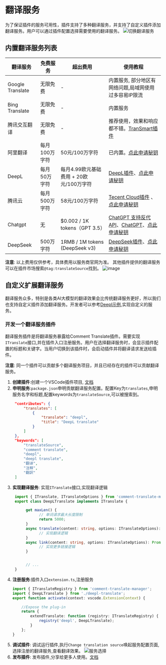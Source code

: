 # 翻译服务

为了保证插件的服务可用性，插件支持了多种翻译服务，并支持了自定义插件添加翻译服务。用户可以通过插件配置选择需要使用的翻译服务。
![切换翻译服务](https://github.com/intellism/deepl-translate/raw/master/image/select.png)

## 内置翻译服务列表

|  翻译服务     | 免费服务 |      超出费用     |  使用教程 |
| ----------- | ----------| ----------------- | ----------------- |
| Google Translate | 无限免费 |  - | 内置服务, 部分地区有网络问题,局域网使用过多容易IP限流 |
| Bing Translate | 无限免费 |  - | 内置服务 |
| 腾讯交互翻译 | 无限免费 |  - | 推荐使用，效果和响应都不错。[TranSmart插件](https://marketplace.visualstudio.com/items?itemName=naomi233.comment-translate-transmart) |
| 阿里翻译 | 每月100万字符 |  50元/100万字符	 | 已内置。[点此申请秘钥](https://bobtranslate.com/service/translate/ali.html) |
| DeepL | 每月50万字符 |  每月4.99欧元基础费用 + 20欧元/100万字符	 | [DeepL插件](https://marketplace.visualstudio.com/items?itemName=intellsmi.deepl-translate)、[点此申请秘钥](https://bobtranslate.com/service/translate/deepl.html) |
| 腾讯云 | 每月500万字符 |  58元/100万字符		 | [Tecent Cloud插件](https://marketplace.visualstudio.com/items?itemName=Kaiqun.tencent-cloud-translate) 、[点此申请秘钥](https://cloud.tencent.com/product/tmt) |
| Chatgpt | 无 |  $0.002 / 1K tokens（GPT 3.5）			 |[ChatGPT 支持反代 API](https://marketplace.visualstudio.com/items?itemName=upupnoah.chatgpt-comment-translateX)、[ChatGPT](https://marketplace.visualstudio.com/items?itemName=kitiho.chatgpt-comment-translate)、[点此申请秘钥](https://bobtranslate.com/service/translate/openai.html) |
| DeepSeek | 500万字符 | 1RMB / 1M tokens (DeepSeek v3) | [DeepSeek插件](https://marketplace.visualstudio.com/items?itemName=Renping.deepseek-comment-translate)、[点此申请秘钥](https://platform.deepseek.com/api_keys) |

**注意**: 以上费用仅供参考，具体费用以服务商官网为准。 其他插件提供的翻译服务可以在插件市场搜索`@tag:translateSource`找到。
![image](https://github.com/user-attachments/assets/9cb8d6ea-f0a0-4b11-a9b0-66192dc7f671)


## 自定义扩展翻译服务
翻译服务众多，特别是各类AI大模型的翻译效果会比传统翻译服务更好，所以我们也支持自定义插件添加翻译服务。开发者可以参考[Deepl示例](https://github.com/intellism/deepl-translate),实现自定义的服务。

### 开发一个翻译服务插件

翻译服务插件是将翻译服务暴露给Comment Translate插件。需要实现`ITranslate`接口,并在插件入口注册服务。用户在选择翻译服务时，会显示插件配置的标题和关键字。当用户切换到该插件时，会启动插件并将翻译请求发送给插件。

**注意**: 同一个插件可以贡献多个翻译服务项目，并且已经存在的插件可以贡献翻译服务。

1. **创建插件**:创建一个VSCode插件项目, [文档](https://code.visualstudio.com/api/get-started/your-first-extension)
2. **申明服务**:`package.json`申明贡献翻译服务配置。配置Key为`translates`,申明服务名字和标题,配置keywords为`translateSource`,可以被搜索到。
   ```json
    "contributes": {
        "translates": [
            {
                "translate": "deepl",
                "title": "DeepL translate"
            }
        ]
    },
    "keywords": [
        "translateSource",
        "comment translate",
        "deepl",
        "deepl translate",
        "翻译",
        "注释",
        "翻訳"
    ]
   ```
3. **实现翻译服务**: 实现`ITranslate`接口,实现翻译逻辑
    ```typescript
     import { ITranslate, ITranslateOptions } from 'comment-translate-manager';
     export class DeepLTranslate implements ITranslate {

          get maxLen() {
                // 单词请求最大长度限制
                return 5000;
          }
          async translate(content: string, options: ITranslateOptions): Promise<string> {
                // 实现翻译逻辑
          }
          async link(content: string, options: ITranslateOptions): Promise<string> {
                // 实现更多链接逻辑
          }


          // ...
     }
    ```
4. **注册服务**:插件入口`extension.ts`,注册服务
    ```typescript
    import { ITranslateRegistry } from 'comment-translate-manager';
    import { DeepLTranslate } from './deepl-translate';
    export function activate(context: vscode.ExtensionContext) {

        //Expose the plug-in
        return {
            extendTranslate: function (registry: ITranslateRegistry) {
                registry('deepl', DeepLTranslate);
            }
        };
    }
    ```
5. **调试插件**: 调试运行插件,执行`Change translation source`唤起服务配置页面,选择注册的翻译服务,查看翻译效果。
   ![服务选择](https://github.com/intellism/deepl-translate/raw/master/image/select.png)
6. **发布插件**: 发布插件,分享给更多人使用。[文档](https://code.visualstudio.com/api/working-with-extensions/publishing-extension)





